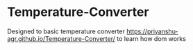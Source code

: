 # Temperature-Converter
Designed to basic temperature converter https://priyanshu-agr.github.io/Temperature-Converter/ to learn how dom works
